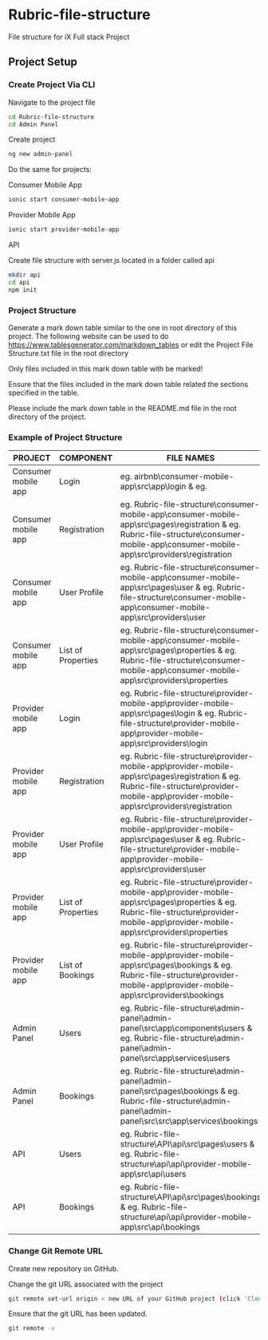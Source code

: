 # Rubric-file-structure
File structure for iX Full stack Project 

## Project Setup

### Create Project Via CLI

Navigate to the project file

```bash
cd Rubric-file-structure
cd Admin Panel
```
Create project

```bash
ng new admin-panel
```
Do the same for projects:

Consumer Mobile App

```bash
ionic start consumer-mobile-app
```

Provider Mobile App

```bash
ionic start provider-mobile-app
```

API

Create file structure with server.js located in a folder called api

```bash
mkdir api
cd api 
npm init
```

### Project Structure 

Generate a mark down table similar to the one in root directory of this project. The following website can be used to do https://www.tablesgenerator.com/markdown_tables or edit the Project File Structure.txt file in the root directory

Only files included in this mark down table with be marked!

Ensure that the files included in the mark down table related the sections specified in the table.

Please include the mark down table in the README.md file in the root directory of the project.

### Example of Project Structure 

| PROJECT             | COMPONENT          | FILE NAMES                                                                                                                                                                              |
|---------------------|--------------------|-----------------------------------------------------------------------------------------------------------------------------------------------------------------------------------------|
| Consumer mobile app | Login              | eg. airbnb\consumer-mobile-app\src\app\login & eg.             |
| Consumer mobile app | Registration       | eg. Rubric-file-structure\consumer-mobile-app\consumer-mobile-app\src\pages\registration & eg. Rubric-file-structure\consumer-mobile-app\consumer-mobile-app\src\providers\registration |
| Consumer mobile app | User Profile       | eg. Rubric-file-structure\consumer-mobile-app\consumer-mobile-app\src\pages\user & eg. Rubric-file-structure\consumer-mobile-app\consumer-mobile-app\src\providers\user                 |
| Consumer mobile app | List of Properties | eg. Rubric-file-structure\consumer-mobile-app\consumer-mobile-app\src\pages\properties & eg. Rubric-file-structure\consumer-mobile-app\consumer-mobile-app\src\providers\properties     |
| Provider mobile app | Login              | eg. Rubric-file-structure\provider-mobile-app\provider-mobile-app\src\pages\login & eg. Rubric-file-structure\provider-mobile-app\provider-mobile-app\src\providers\login               |
| Provider mobile app | Registration       | eg. Rubric-file-structure\provider-mobile-app\provider-mobile-app\src\pages\registration & eg. Rubric-file-structure\provider-mobile-app\provider-mobile-app\src\providers\registration |
| Provider mobile app | User Profile       | eg. Rubric-file-structure\provider-mobile-app\provider-mobile-app\src\pages\user & eg. Rubric-file-structure\provider-mobile-app\provider-mobile-app\src\providers\user                 |
| Provider mobile app | List of Properties | eg. Rubric-file-structure\provider-mobile-app\provider-mobile-app\src\pages\properties & eg. Rubric-file-structure\provider-mobile-app\provider-mobile-app\src\providers\properties     |
| Provider mobile app | List of Bookings   | eg. Rubric-file-structure\provider-mobile-app\provider-mobile-app\src\pages\bookings & eg. Rubric-file-structure\provider-mobile-app\provider-mobile-app\src\providers\bookings         |
| Admin Panel         | Users              | eg. Rubric-file-structure\admin-panel\admin-panel\src\app\components\users & eg. Rubric-file-structure\admin-panel\admin-panel\src\app\services\users                                   |
| Admin Panel         | Bookings           | eg. Rubric-file-structure\admin-panel\admin-panel\src\pages\bookings & eg. Rubric-file-structure\admin-panel\admin-panel\src\src\app\services\bookings                                  |
| API                 | Users              | eg. Rubric-file-structure\API\api\src\pages\users & eg. Rubric-file-structure\api\api\provider-mobile-app\src\api\users                                                                 |
| API                 | Bookings           | eg. Rubric-file-structure\API\api\src\pages\bookings & eg. Rubric-file-structure\api\api\provider-mobile-app\src\api\bookings                                                           |

### Change Git Remote URL

Create new repository on GitHub.

Change the git URL associated with the project 

```bash
git remote set-url origin < new URL of your GitHub project (click 'Clone or download' button on GitHub site to see URL) >
```

Ensure that the git URL has been updated.

```bash
git remote -v
```


